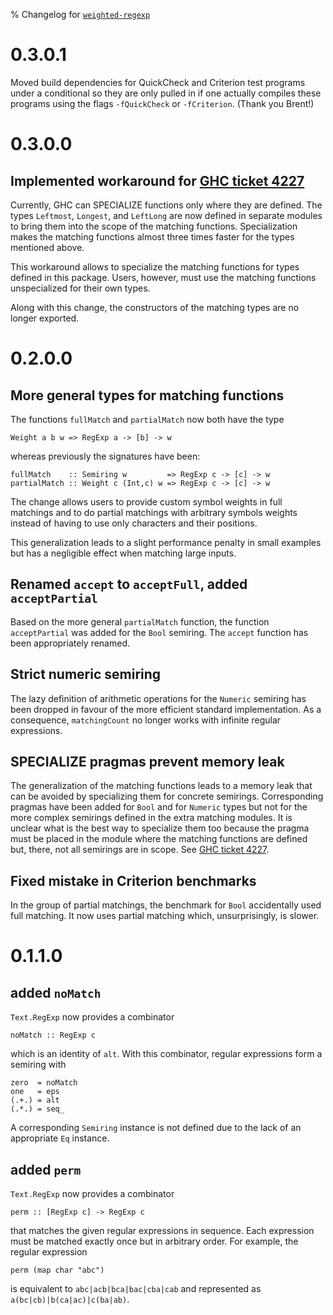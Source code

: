 % Changelog for [`weighted-regexp`]

[`weighted-regexp`]: http://hackage.haskell.org/package/weighted-regexp

# 0.3.0.1

Moved build dependencies for QuickCheck and Criterion test programs
under a conditional so they are only pulled in if one actually
compiles these programs using the flags `-fQuickCheck` or
`-fCriterion`. (Thank you Brent!)

# 0.3.0.0

## Implemented workaround for [GHC ticket 4227]

Currently, GHC can SPECIALIZE functions only where they are defined.
The types `Leftmost`, `Longest`, and `LeftLong` are now defined in
separate modules to bring them into the scope of the matching
functions. Specialization makes the matching functions almost three
times faster for the types mentioned above.

This workaround allows to specialize the matching functions for types
defined in this package. Users, however, must use the matching
functions unspecialized for their own types.

Along with this change, the constructors of the matching types are no
longer exported.

# 0.2.0.0

## More general types for matching functions

The functions `fullMatch` and `partialMatch` now both have the type

    Weight a b w => RegExp a -> [b] -> w

whereas previously the signatures have been:

    fullMatch    :: Semiring w         => RegExp c -> [c] -> w
    partialMatch :: Weight c (Int,c) w => RegExp c -> [c] -> w

The change allows users to provide custom symbol weights in full
matchings and to do partial matchings with arbitrary symbols weights
instead of having to use only characters and their positions.

This generalization leads to a slight performance penalty in small
examples but has a negligible effect when matching large inputs.

## Renamed `accept` to `acceptFull`, added `acceptPartial`

Based on the more general `partialMatch` function, the function
`acceptPartial` was added for the `Bool` semiring. The `accept`
function has been appropriately renamed.

## Strict numeric semiring

The lazy definition of arithmetic operations for the `Numeric`
semiring has been dropped in favour of the more efficient standard
implementation. As a consequence, `matchingCount` no longer works with
infinite regular expressions.

## SPECIALIZE pragmas prevent memory leak

The generalization of the matching functions leads to a memory leak
that can be avoided by specializing them for concrete
semirings. Corresponding pragmas have been added for `Bool` and for
`Numeric` types but not for the more complex semirings defined in the
extra matching modules. It is unclear what is the best way to
specialize them too because the pragma must be placed in the module
where the matching functions are defined but, there, not all semirings
are in scope. See [GHC ticket 4227].

[GHC ticket 4227]: http://hackage.haskell.org/trac/ghc/ticket/4227

## Fixed mistake in Criterion benchmarks

In the group of partial matchings, the benchmark for `Bool`
accidentally used full matching. It now uses partial matching which,
unsurprisingly, is slower.

# 0.1.1.0

## added `noMatch`

`Text.RegExp` now provides a combinator

    noMatch :: RegExp c

which is an identity of `alt`. With this combinator, regular
expressions form a semiring with

    zero  = noMatch
    one   = eps
    (.+.) = alt
    (.*.) = seq_

A corresponding `Semiring` instance is not defined due to the lack of
an appropriate `Eq` instance.

## added `perm`

`Text.RegExp` now provides a combinator

    perm :: [RegExp c] -> RegExp c

that matches the given regular expressions in sequence. Each
expression must be matched exactly once but in arbitrary order. For
example, the regular expression

    perm (map char "abc")

is equivalent to `abc|acb|bca|bac|cba|cab` and represented as
`a(bc|cb)|b(ca|ac)|c(ba|ab)`.

